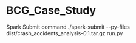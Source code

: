 # BCG_Case_Study

Spark Submit command
./spark-submit --py-files dist/crash_accidents_analysis-0.1.tar.gz run.py
